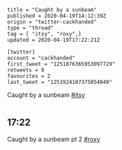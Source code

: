 ```
title = "Caught by a sunbeam"
published = 2020-04-19T14:12:39Z
origin = "twitter-cackhanded"
type = "thread"
tag = [ "itsy", "roxy",]
updated = 2020-04-19T17:22:21Z

[twitter]
account = "cackhanded"
first_tweet = "1251876365953097729"
retweets = 0
favourites = 2
last_tweet = "1251924107375054849"
```

Caught by a sunbeam [#itsy](/tags/itsy/)

<p class='image'><img src='https://mnf.m17s.net/twitter/1251876365953097729/EV-O53BWoAQoBMT.jpg' alt=''></p>

## 17:22

Caught by a sunbeam pt 2 [#roxy](/tags/roxy/)

<p class='image'><img src='https://mnf.m17s.net/twitter/1251876365953097729/EV-6UyFWAAMLZO5.jpg' alt=''></p>

